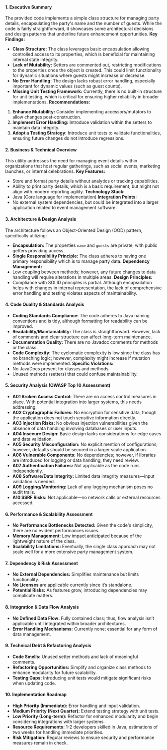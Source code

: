 #### 1. Executive Summary
The provided code implements a simple class structure for managing party details, encapsulating the party's name and the number of guests. While the code is fairly straightforward, it showcases some architectural decisions and design patterns that underline future enhancement opportunities.
**Key Findings:**
- **Class Structure:** The class leverages basic encapsulation allowing controlled access to its properties, which is beneficial for maintaining internal state integrity.
- **Lack of Mutability:** Setters are commented out, restricting modifications to the properties once the object is created. This could limit functionality for dynamic situations where guests might increase or decrease.
- **No Error Handling:** The design lacks robust error handling, especially important for dynamic values (such as guest counts).
- **Missing Unit Testing Framework:** Currently, there is no built-in structure for unit testing, which is critical for ensuring higher reliability in broader implementations.
**Recommendations:**
1. **Enhance Mutability:** Consider implementing accessors/mutators to allow changes post-construction.
2. **Implement Error Handling:** Introduce validation within the setters to maintain data integrity.
3. **Adopt a Testing Strategy:** Introduce unit tests to validate functionalities, ensuring future changes do not introduce regressions.
#### 2. Business & Technical Overview
This utility addresses the need for managing event details within organizations that host regular gatherings, such as social events, marketing launches, or internal celebrations.
**Key Features:**
- Store and format party details without analytics or tracking capabilities.
- Ability to print party details, which is a basic requirement, but might not align with modern reporting agility.
**Technology Stack:**
- Java (Core language for implementation)
**Integration Points:**
- No external system dependencies, but could be integrated into a larger application related to event management software.
#### 3. Architecture & Design Analysis
The architecture follows an Object-Oriented Design (OOD) pattern, specifically utilizing:
- **Encapsulation:** The properties `name` and `guests` are private, with public getters providing access.
- **Single Responsibility Principle:** The class adheres to having one primary responsibility which is to manage party data.
**Dependency Management:**
- Low coupling between methods; however, any future changes to data handling will require alterations in multiple areas.
**Design Principles:**
- Compliance with SOLID principles is partial. Although encapsulation helps with changes in internal representation, the lack of comprehensive error handling and testing violates aspects of maintainability.
#### 4. Code Quality & Standards Analysis
- **Coding Standards Compliance:** The code adheres to Java naming conventions and is tidy, although formatting for readability can be improved.
- **Readability/Maintainability:** The class is straightforward. However, lack of comments and clear structure can affect long-term maintenance.
- **Documentation Quality:** There are no Javadoc comments for methods or the class.
- **Code Complexity:** The cyclomatic complexity is low since the class has no branching logic; however, complexity might increase if mutation methods were implemented.
**Specific Violations:**
- No JavaDocs present for classes and methods.
- Unused methods (setters) that could confuse maintainability.
#### 5. Security Analysis (OWASP Top 10 Assessment)
- **A01 Broken Access Control:** There are no access control measures in place. With potential integration into larger systems, this needs addressing.
- **A02 Cryptographic Failures:** No encryption for sensitive data, though the application does not touch sensitive information directly.
- **A03 Injection Risks:** No obvious injection vulnerabilities given the absence of data handling involving databases or user inputs.
- **A04 Insecure Design:** Basic design lacks considerations for edge cases and data validation.
- **A05 Security Misconfiguration:** No explicit mention of configurations; however, defaults should be secured in a larger scale application.
- **A06 Vulnerable Components:** No dependencies; however, if libraries are introduced for logging or data handling, they need review.
- **A07 Authentication Failures:** Not applicable as the code runs independently.
- **A08 Software/Data Integrity:** Limited data integrity measures—input validation is needed.
- **A09 Logging/Monitoring:** Lack of any logging mechanism poses no audit trails.
- **A10 SSRF Risks:** Not applicable—no network calls or external resources accessed.
#### 6. Performance & Scalability Assessment
- **No Performance Bottlenecks Detected:** Given the code's simplicity, there are no evident performances issues.
- **Memory Management:** Low impact anticipated because of the lightweight nature of the class.
- **Scalability Limitations:** Eventually, the single class approach may not scale well for a more extensive party management system.
#### 7. Dependency & Risk Assessment
- **No External Dependencies:** Simplifies maintenance but limits functionality.
- **No Licenses** are applicable currently since it’s standalone.
- **Potential Risks:** As features grow, introducing dependencies may complicate matters.
#### 8. Integration & Data Flow Analysis
- **No Defined Data Flow:** Fully contained class; thus, flow analysis isn’t applicable until integrated within broader architectures.
- **Error Handling Mechanisms:** Currently none; essential for any form of data management.
#### 9. Technical Debt & Refactoring Analysis
- **Code Smells:** Unused setter methods and lack of meaningful comments.
- **Refactoring Opportunities:** Simplify and organize class methods to enhance modularity for future scalability.
- **Testing Gaps:** Introducing unit tests would mitigate significant risks when updating code.
#### 10. Implementation Roadmap
- **High Priority (Immediate):** Error handling and input validation.
- **Medium Priority (Next Quarter):** Extend testing strategy with unit tests.
- **Low Priority (Long-term):** Refactor for enhanced modularity and begin considering integrations with larger systems.
- **Resource Requirements:** 1-2 developers skilled in Java, estimations of two weeks for handling immediate priorities.
- **Risk Mitigation:** Regular reviews to ensure security and performance measures remain in check.